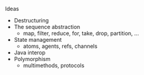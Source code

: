Ideas

* Destructuring
* The sequence abstraction
  * map, filter, reduce, for, take, drop, partition, ...
* State management
  * atoms, agents, refs, channels
* Java interop
* Polymorphism
  * multimethods, protocols